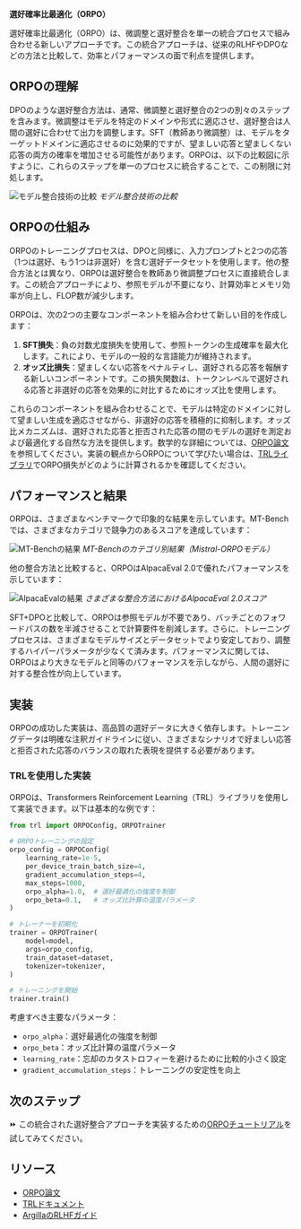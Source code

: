 **選好確率比最適化（ORPO）**

選好確率比最適化（ORPO）は、微調整と選好整合を単一の統合プロセスで組み合わせる新しいアプローチです。この統合アプローチは、従来のRLHFやDPOなどの方法と比較して、効率とパフォーマンスの面で利点を提供します。

## ORPOの理解

DPOのような選好整合方法は、通常、微調整と選好整合の2つの別々のステップを含みます。微調整はモデルを特定のドメインや形式に適応させ、選好整合は人間の選好に合わせて出力を調整します。SFT（教師あり微調整）は、モデルをターゲットドメインに適応させるのに効果的ですが、望ましい応答と望ましくない応答の両方の確率を増加させる可能性があります。ORPOは、以下の比較図に示すように、これらのステップを単一のプロセスに統合することで、この制限に対処します。

![モデル整合技術の比較](https://argilla.io/images/blog/mantisnlp-rlhf/part-8-alignments.png)
*モデル整合技術の比較*

## ORPOの仕組み

ORPOのトレーニングプロセスは、DPOと同様に、入力プロンプトと2つの応答（1つは選好、もう1つは非選好）を含む選好データセットを使用します。他の整合方法とは異なり、ORPOは選好整合を教師あり微調整プロセスに直接統合します。この統合アプローチにより、参照モデルが不要になり、計算効率とメモリ効率が向上し、FLOP数が減少します。

ORPOは、次の2つの主要なコンポーネントを組み合わせて新しい目的を作成します：

1. **SFT損失**：負の対数尤度損失を使用して、参照トークンの生成確率を最大化します。これにより、モデルの一般的な言語能力が維持されます。
2. **オッズ比損失**：望ましくない応答をペナルティし、選好される応答を報酬する新しいコンポーネントです。この損失関数は、トークンレベルで選好される応答と非選好の応答を効果的に対比するためにオッズ比を使用します。

これらのコンポーネントを組み合わせることで、モデルは特定のドメインに対して望ましい生成を適応させながら、非選好の応答を積極的に抑制します。オッズ比メカニズムは、選好された応答と拒否された応答の間のモデルの選好を測定および最適化する自然な方法を提供します。数学的な詳細については、[ORPO論文](https://arxiv.org/abs/2403.07691)を参照してください。実装の観点からORPOについて学びたい場合は、[TRLライブラリ](https://github.com/huggingface/trl/blob/b02189aaa538f3a95f6abb0ab46c0a971bfde57e/trl/trainer/orpo_trainer.py#L660)でORPO損失がどのように計算されるかを確認してください。

## パフォーマンスと結果

ORPOは、さまざまなベンチマークで印象的な結果を示しています。MT-Benchでは、さまざまなカテゴリで競争力のあるスコアを達成しています：

![MT-Benchの結果](https://argilla.io/images/blog/mantisnlp-rlhf/part-8-mtbench.png)
*MT-Benchのカテゴリ別結果（Mistral-ORPOモデル）*

他の整合方法と比較すると、ORPOはAlpacaEval 2.0で優れたパフォーマンスを示しています：

![AlpacaEvalの結果](https://argilla.io/images/blog/mantisnlp-rlhf/part-8-winrate.png)
*さまざまな整合方法におけるAlpacaEval 2.0スコア*

SFT+DPOと比較して、ORPOは参照モデルが不要であり、バッチごとのフォワードパスの数を半減させることで計算要件を削減します。さらに、トレーニングプロセスは、さまざまなモデルサイズとデータセットでより安定しており、調整するハイパーパラメータが少なくて済みます。パフォーマンスに関しては、ORPOはより大きなモデルと同等のパフォーマンスを示しながら、人間の選好に対する整合性が向上しています。

## 実装

ORPOの成功した実装は、高品質の選好データに大きく依存します。トレーニングデータは明確な注釈ガイドラインに従い、さまざまなシナリオで好ましい応答と拒否された応答のバランスの取れた表現を提供する必要があります。

### TRLを使用した実装

ORPOは、Transformers Reinforcement Learning（TRL）ライブラリを使用して実装できます。以下は基本的な例です：

```python
from trl import ORPOConfig, ORPOTrainer

# ORPOトレーニングの設定
orpo_config = ORPOConfig(
    learning_rate=1e-5,
    per_device_train_batch_size=4,
    gradient_accumulation_steps=4,
    max_steps=1000,
    orpo_alpha=1.0,  # 選好最適化の強度を制御
    orpo_beta=0.1,   # オッズ比計算の温度パラメータ
)

# トレーナーを初期化
trainer = ORPOTrainer(
    model=model,
    args=orpo_config,
    train_dataset=dataset,
    tokenizer=tokenizer,
)

# トレーニングを開始
trainer.train()
```

考慮すべき主要なパラメータ：
- `orpo_alpha`：選好最適化の強度を制御
- `orpo_beta`：オッズ比計算の温度パラメータ
- `learning_rate`：忘却のカタストロフィーを避けるために比較的小さく設定
- `gradient_accumulation_steps`：トレーニングの安定性を向上

## 次のステップ

⏩ この統合された選好整合アプローチを実装するための[ORPOチュートリアル](./notebooks/orpo_tutorial.ipynb)を試してみてください。

## リソース
- [ORPO論文](https://arxiv.org/abs/2403.07691)
- [TRLドキュメント](https://huggingface.co/docs/trl/index)
- [ArgillaのRLHFガイド](https://argilla.io/blog/mantisnlp-rlhf-part-8/)
